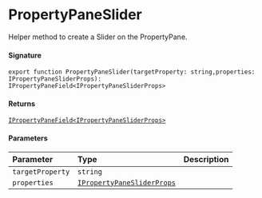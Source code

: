 # PropertyPaneSlider

Helper method to create a Slider on the PropertyPane.

#### Signature
`export function PropertyPaneSlider(targetProperty: string,properties: IPropertyPaneSliderProps): IPropertyPaneField<IPropertyPaneSliderProps>`

#### Returns
[`IPropertyPaneField<IPropertyPaneSliderProps>`](ipropertypanefield.md)

#### Parameters


| Parameter	   | Type    | Description |
|:-------------|:---------------|:------------|
| `targetProperty`    | `string` |  |
| `properties`    | [`IPropertyPaneSliderProps`](ipropertypanesliderprops.md) |  |

